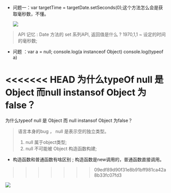 * 问题一：var targetTime = targetDate.setSeconds(0);这个方法怎么会是获取毫秒数，不懂。

  ![](https://upload-images.jianshu.io/upload_images/18300474-34a9170ac971381b.png?imageMogr2/auto-orient/strip%7CimageView2/2/w/1240)

> API 记忆 : 
>           Date 方法的 set 系列API, 返回值是什么 ? 
>           1970,1,1 ~ 设定的时间的毫秒数;

* 问题 ：var a = null;
  console.log(a instanceof Object)
  console.log(typeof a)

<<<<<<< HEAD
  为什么typeOf null 是Object  而null instansof  Object 为false？
=======
  为什么typeof null 是 Object  而 null instansof  Object 为false？

> 语言本身的bug ， null 是表示空的独立类型。  
> 1. null 属于object类型;
> 2. null 不可能被 Object 构造函数构建;

* 构造函数和普通函数有啥区别 ; 构造函数是new调用的，普通函数直接调用。
>>>>>>> 09edf89d90f31e8b91bff981ca42a8b33fc07fd3

  ![](https://upload-images.jianshu.io/upload_images/18300474-e809b1b293e29163.png?imageMogr2/auto-orient/strip%7CimageView2/2/w/1240)